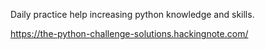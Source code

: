 Daily practice help increasing python knowledge and skills.

https://the-python-challenge-solutions.hackingnote.com/